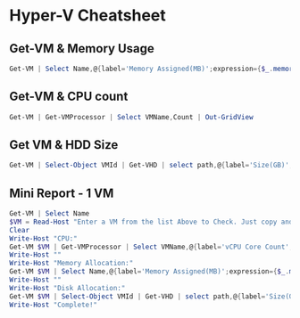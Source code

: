 # Hyper-V Cheatsheet

## Get-VM & Memory Usage
```Powershell
Get-VM | Select Name,@{label='Memory Assigned(MB)';expression={$_.memoryassigned/1gb -as [int]}} | out-gridview
```

## Get-VM & CPU count
```Powershell
Get-VM | Get-VMProcessor | Select VMName,Count | Out-GridView
```

## Get VM & HDD Size
```Powershell
Get-VM | Select-Object VMId | Get-VHD | select path,@{label='Size(GB)';expression={$_.size/1gb -as [int]}}
```

## Mini Report - 1 VM
```Powershell
Get-VM | Select Name
$VM = Read-Host "Enter a VM from the list Above to Check. Just copy and paste. "
Clear
Write-Host "CPU:"
Get-VM $VM | Get-VMProcessor | Select VMName,@{label='vCPU Core Count';expression={$_.Count}}
Write-Host ""
Write-Host "Memory Allocation:"
Get-VM $VM | Select Name,@{label='Memory Assigned(MB)';expression={$_.memoryassigned/1gb -as [int]}}
Write-Host ""
Write-Host "Disk Allocation:"
Get-VM $VM | Select-Object VMId | Get-VHD | select path,@{label='Size(GB)';expression={$_.size/1gb -as [int]}}
Write-Host "Complete!"
